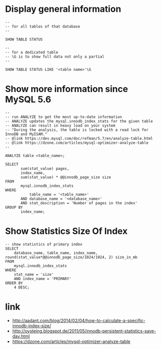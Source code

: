 # Display general information

```mysql
-- 
-- for all tables of that database
-- 

SHOW TABLE STATUS

-- 
-- for a dedicated table
-- \G is to show full data not only a partial
-- 

SHOW TABLE STATUS LIKE '<table name>'\G
```

# Show more information since MySQL 5.6

```mysql
-- 
-- run ANALYZE to get the most up-to-date information
-- ANALYZE updates the mysql.innodb_index_stats for the given table
-- ANALYZE can result in heavy load on your system
-- "During the analysis, the table is locked with a read lock for InnoDB and MyISAM."
-- @link https://dev.mysql.com/doc/refman/5.7/en/analyze-table.html
-- @link https://dzone.com/articles/mysql-optimizer-analyze-table
-- 

ANALYZE table <table_name>;

SELECT
       sum(stat_value) pages,
       index_name,
       sum(stat_value) * @@innodb_page_size size
FROM
       mysql.innodb_index_stats
WHERE
           table_name = '<table_name>'
       AND database_name = '<database_name>'
       AND stat_description = 'Number of pages in the index'
GROUP BY
       index_name;
```

# Show Statistics Size Of Index

```mysql
-- show statistics of primary index
SELECT 
    database_name, table_name, index_name, round(stat_value*@@innodb_page_size/1024/1024, 2) size_in_mb
FROM 
    mysql.innodb_index_stats
WHERE 
    stat_name = 'size' 
    AND index_name = 'PRIMARY'
ORDER BY 
    4 DESC;
```

# link

* http://aadant.com/blog/2014/02/04/how-to-calculate-a-specific-innodb-index-size/
* http://oysteing.blogspot.de/2011/05/innodb-persistent-statistics-save-day.html
* https://dzone.com/articles/mysql-optimizer-analyze-table
